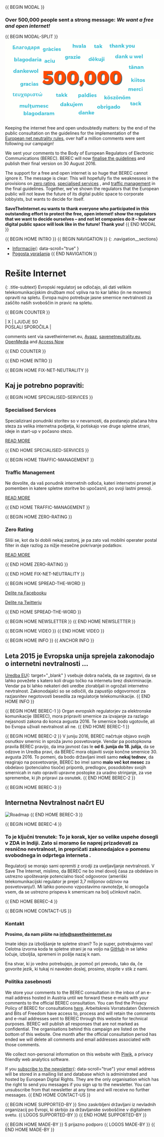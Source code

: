{{ BEGIN MODAL }}
### Over 500,000 people sent a strong message: *We want a free and open internet!*
{{ BEGIN MODAL-SPLIT }}
![Final number](/images/final-number.png)

Keeping the internet free and open undoubtedly matters: by the end of the public consultation on the guidelines for the implementation of the [European net neutrality rules](https://edri.org/time-to-save-the-internet/), over half a million comments were sent following our campaign!
 
We sent your comments to the Body of European Regulators of Electronic Communications (BEREC). BEREC will now [finalise the guidelines](https://edri.org/net-neutrality-european-parliament-decided-not-to-decide/) and publish their final version on 30 August 2016.
 
The support for a free and open internet is so huge that BEREC cannot ignore it. The message is clear: This will hopefully fix the weaknesses in the provisions on [zero rating](https://edri.org/zero-rating-why-dangerous-for-our-rights-freedoms), [specialised services](https://edri.org/specialised-services-make-break-issue-open-internet/) , and [traffic management](https://edri.org/traffic-management-where-risks-online-discrimination/) in the final guidelines. Together, we've shown the regulators that the European public will not leave the future of its digital public space to corporate lobbyists, but wants to decide for itself. 

**SaveTheInternet.eu wants to thank everyone who participated in this outstanding effort to protect the free, open internet!  show the regulators that we want to decide ourselves – and not let companies do it – how our digital public space will look like in the future! Thank you!**
{{ END MODAL }}

{{ BEGIN HOME INTRO }}
{{ BEGIN NAVIGATION }}
{: .navigation__sections}
- [Informacije](#info){: data-scroll="true" }
- [Pogosta vprašanja](faq)
{{ END NAVIGATION }}

# Rešite Internet

{: .title-subtext}
Evropski regulatorj se odločajo, ali dati velikim telekomunikacijskim družbam moč vpliva na to kar lahko (in ne moremo) opraviti na spletu. Evropa nujno potrebuje jasne smernice nevtralnosti za zaščito naših svoboščin in pravic na spletu.

{{ BEGIN COUNTER }}

| X | LJUDJE SO <br> POSLALI SPOROČILA |

comments sent via savetheinternet.eu, [Avaaz](https://secure.avaaz.org/en/save_the_internet_eu_loc_2016/), [savenetneutrality.eu](https://actionnetwork.org/petitions/save-eu-net-neutrality), [OpenMedia](https://act.openmedia.org/TollBooth/) and [Access Now](https://act.accessnow.org/ea-action/action?ea.client.id=1921&ea.campaign.id=51950)

{{ END COUNTER }}

{{ END HOME INTRO }}

{{ BEGIN HOME FIX-NET-NEUTRALITY }}

## Kaj je potrebno popraviti:

{{ BEGIN HOME SPECIALISED-SERVICES }}

### Specialised Services

Specializirani ponudniki storitev so v nevarnosti, da postanejo plačana hitra steza za velika internetna podjetja, ki potiskajo vse druge spletne strani, ideje in start-up v počasno stezo.

[READ MORE](faq/#what-are-specialised-services)

{{ END HOME SPECIALISED-SERVICES }}

{{ BEGIN HOME TRAFFIC-MANAGEMENT }}

### Traffic Management

Ne dovolite, da vaš ponudnik internetnih odloča, kateri internetni promet je pomemben in katere spletne storitve bo upočasnil, po svoji lastni presoji.

[READ MORE](faq/#what-is-traffic-management)

{{ END HOME TRAFFIC-MANAGEMENT }}

{{ BEGIN HOME ZERO-RATING }}

### Zero Rating

Sliši se, kot da bi dobili nekaj zastonj, je pa zato vaš mobilni operater postal filter in daje razlog za nižje mesečne pokrivanje podatkov.

[READ MORE](faq/#what-is-zero-rating)

{{ END HOME ZERO-RATING }}

{{ END HOME FIX-NET-NEUTRALITY }}

{{ BEGIN HOME SPREAD-THE-WORD }}

[Delite na Facebooku](http://www.facebook.com/sharer.php?u=https://savetheinternet.eu/sl/)

[Delite na Twitterju](https://twitter.com/intent/tweet?text=Help%20save%20the%20internet.%20Tell%20your%20regulator%20to%20safeguard%20net%20neutrality.%20http%3A%2F%2Fwww.savetheinternet.eu%2F%20%23SaveTheInternet)

{{ END HOME SPREAD-THE-WORD }}

{{ BEGIN HOME NEWSLETTER }}
{{ END HOME NEWSLETTER }}

{{ BEGIN HOME VIDEO }}
{{ END HOME VIDEO }}

{{ BEGIN HOME INFO }}
{{ ANCHOR INFO }}
## Leta 2015 je Evropska unija sprejela zakonodajo o internetni nevtralnosti ...

[Uredba EU](http://eur-lex.europa.eu/legal-content/EN/TXT/?uri=CELEX:32015R2120){: target="_blank" } vsebuje dobra načela, da se zagotovi, da se lahko povežete s katero koli drugo točko na internetu brez diskriminacije. Vendar pa bi lahko nekateri deli uredbe zlorabljali in ogrožali internetno nevtralnost. Zakonodajalci so se odločili, da zapustijo odgovornost za razjasnitev negotovosti besedila za regulatorje telekomunikacije.
{{ END HOME INFO }}


{{ BEGIN HOME BEREC-1 }}
Organ evropskih regulatorjev za elektronske komunikacije (BEREC), mora pripraviti smernice za izvajanje za razlago nejasnosti zakona do konca avgusta 2016. Te smernice bodo ugotovile, ali bo Evropa uživali nevtralnost ali ne.
{{ END HOME BEREC-1 }}

{{ BEGIN HOME BEREC-2 }}
V juniju 2016, BEREC načrtuje objavo svojih osnutkov smernic in sproža javno posvetovanje. Vendar pa postopkovna pravila BEREC pravijo, da ima javnost čas le __od 6. junija do 18. julija__, da se odzove in Uredba pravi, da BEREC mora objaviti svoje končne smernice 30. avgusta 2016. To pomeni, da bodo državljani imeli samo __nekaj tednov__, da reagirajo na posvetovanje, BEREC bo imel samo __malo več kot mesec__ za obdelavo (potencialno tisoče) pripomb, predlogov, posodobitev svojih smernicah in nato opraviti upravne postopke za uradno strinjanje, za vse spremembe, ki jih pripravi za osnutek.
{{ END HOME BEREC-2 }}

{{ BEGIN HOME BEREC-3 }}
## Internetna Nevtralnost načrt EU
![Roadmap](./images/net_neutrality_roadmap.svg)
{{ END HOME BEREC-3 }}

{{ BEGIN HOME BEREC-4 }}
### __To je ključni trenutek: To je korak, kjer so velike uspehe dosegli v ZDA in Indiji. Zato si moramo še naprej prizadevati za resnično nevtralnost, in prepričati zakonodajalce o pomenu svobodnega in odprtega interneta .__

Regulatorji se morajo sami opremiti z orodji za uveljavljanje nevtralnosti. V Save The Internet, mislimo, da BEREC ne bo imel dovolj časa za obdelavo in ustrezno upoštevanje potencialno tisoč odgovorov (ameriški telekomunikacijski regulator je prejel 3,7 milijonov odzivov na posvetovanju!). Mi lahko ponovno vzpostavimo ravnotežje, ki omogoča vsem, da se ustrezno prispeva k smernicam na bolj učinkovit način.

{{ END HOME BEREC-4 }}

{{ BEGIN HOME CONTACT-US }}
### Kontakt

__Prosimo, da nam pišite na [info@savetheinternet.eu](mailto:info@savetheinternet.eu)__

Imate idejo za izboljšanje te spletne strani? To je super, potrebujemo vas! Celotna izvorna koda te spletne strani je na voljo na [GitHub](https://github.com/Netzfreiheit/STI-UI) in se lahko ločuje, izboljša, spremeni in pošlje nazaj k nam.

Ena stvar, ki jo vedno potrebujejo, je pomoč pri prevodu, tako da, če govorite jezik, ki tukaj ni naveden doslej, prosimo, stopite v stik z nami.

### Politika zasebnosti

We store your comments to the BEREC consultation in the inbox of an e-mail address hosted in Austria until we forward these e-mails with your comments to the official BEREC consultation. You can find the Privacy Policy of BEREC for consultations [here](http://berec.europa.eu/eng/document_register/subject_matter/berec_office/download/0/4615-privacy-statement-berec-office-policy-do_0.pdf). Arbeitskreis Vorratsdaten Österreich and Bits of Freedom have access to, process and will retain the comments and e-mail addresses sent to BEREC through this website for technical purposes. BEREC will publish all responses that are not marked as confidential. The organisations behind this campaign are listed on the bottom of this website. One month after the official consultation period has ended we will delete all comments and email addresses associated with those comments.

We collect non-personal information on this website with [Piwik](https://piwik.org/), a privacy friendly web analytics software.

If you [subscribe to the newsletter](#subscribe-to-newsletter){: data-scroll="true"} your email address will be stored in a mailing list and database which is administrated and hosted by European Digital Rights. They are the only organisation which has the right to send you messages if you sign up to the newsletter. You can unsubscribe from that newsletter at any time and will receive no further messages.
{{ END HOME CONTACT-US }}

{{ BEGIN HOME SUPPORTED-BY }}
Smo zaskrbljeni državljani iz nevladnih organizacij po Evropi, ki skrbijo za državljanske svoboščine v digitalnem svetu.
{{ LOGOS SUPPORTED-BY }}
{{ END HOME SUPPORTED-BY }}

{{ BEGIN HOME MADE-BY }}
S prijazno podporo
{{ LOGOS MADE-BY }}
{{ END HOME MADE-BY }}
